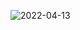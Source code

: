 ![2022-04-13](https://user-images.githubusercontent.com/72658749/163086651-063f2418-cdb5-4a44-a492-627a77d537b5.png)
